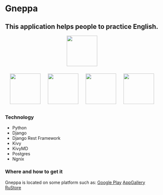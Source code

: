 # Gneppa
## This application helps people to practice English.

<p align=center>
<img src=https://play-lh.googleusercontent.com/FenZMk9CuNZggonCFWdOoarJDlJ4V-ncYpb9pY_KtvUJ6eaC6YnujUjjiLYWVoAm_iSG=w240-h480-rw width='100'>
</p>

<p align=center>
<img style="padding: 10px" src=https://play-lh.googleusercontent.com/oK0qads7G1DXrfTnGCTnFvHeOyrJuKON_2JNiSg2XJphXVKqLZMcB1ORRf8Cr4fhjw=w2560-h1440-rw width='100'>
<img style="padding: 10px;" src=https://play-lh.googleusercontent.com/lHocDeVw4Zpt9LUoLG01xbALuUhYygoOtLqekmvjbBbWPCHBXAZx4VjHJ8bzfus8EP-z=w2560-h1440-rw width='100'>
<img style="padding: 10px" src=https://play-lh.googleusercontent.com/kR2cfb3s4o3YLqh3g84gDq5VCJssRofihCqR4GvcJYhcVSYhdrmIcc3ihvJfx73gszp9=w2560-h1440-rw width='100'>
<img style="padding: 10px" src=https://play-lh.googleusercontent.com/sSTKCzzNh7zZE1UbidKtrIf-OS1OepkKucIUw14kELEyRGifEfom4vtX9hhajFJstf_x=w2560-h1440-rw width='100'>
</p>

### Technology
- Python
- Django
- Django Rest Framework
- Kivy
- KivyMD
- Postgres
- Ngnix
### Where and how to get it
Gneppa is located on some platform such as:
[Google Play](https://play.google.com/store/apps/details?id=org.gneppa.gneppa)
[AppGallery](https://appgallery.huawei.com/app/C106945401)
[RuStore](https://apps.rustore.ru/app/org.gneppa.gneppa)